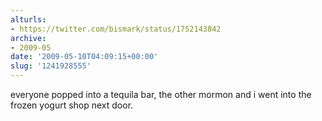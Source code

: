 ```yaml
---
alturls:
- https://twitter.com/bismark/status/1752143842
archive:
- 2009-05
date: '2009-05-10T04:09:15+00:00'
slug: '1241928555'
---
```


everyone popped into a tequila bar, the other mormon and i went into the frozen yogurt shop next door.

